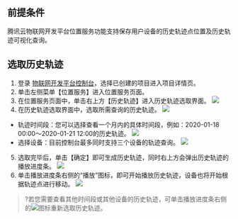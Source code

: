 ## 前提条件
腾讯云物联网开发平台位置服务功能支持保存用户设备的历史轨迹点位置及历史轨迹可视化查询。


## 选取历史轨迹
1. 登录 [物联网开发平台控制台](https://console.cloud.tencent.com/iotexplorer)，选择已创建的项目进入项目详情页。
2. 单击左侧菜单【位置服务】进入位置服务页面。
3. 在位置服务页面中，单击右上方【历史轨迹】进入历史轨迹选取界面。
   ![](https://main.qcloudimg.com/raw/b33c1a995ea41c7f577b3a1ff8b50ab3.png)
4. 在历史轨迹选取界面中，选取所需查询的历史轨迹。
![](https://main.qcloudimg.com/raw/7ad7acc2f39008298250aa7fdb0f6a8f.png)
 - 轨迹时间段：您可以选择查看一个月内的具体时间段，例如：2020-01-18 00:00～2020-01-21 12:00的历史轨迹。
![](https://main.qcloudimg.com/raw/af529d4eba6bc440ade4137c5d796862.png)
 - 选择设备：目前控制台最多同时支持三个设备的轨迹查询。
![](https://main.qcloudimg.com/raw/858e394431b0e048d25e9850e639ba80.png)
5. 选取完毕后，单击【确定】即可生成历史轨迹，同时右上方会弹出历史轨迹的播放进度条。
![](https://main.qcloudimg.com/raw/eca85c9e5fd5dc6eb72f54ebcd24ef91.png)
6. 单击播放进度条右侧的“播放”图标，即可开始播放历史轨迹，设备也将开始根据轨迹点进行移动。
![](https://main.qcloudimg.com/raw/0d06574f276e419b9407fe4e843c4082.png)

>?若您需要查看其他时间段或其他设备的历史轨迹，可单击播放进度条右侧的![](https://main.qcloudimg.com/raw/40c440301bce8924f9b139966085267e.png)图标重新选取历史轨迹。

